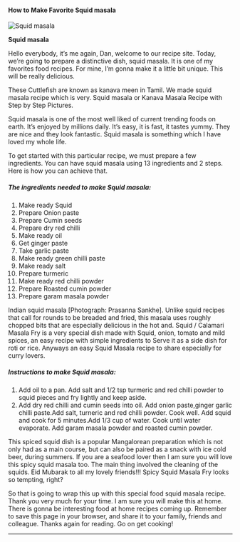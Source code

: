             

#### How to Make Favorite Squid masala

![Squid masala](https://img-global.cpcdn.com/recipes/8858388147e8ccca/751x532cq70/squid-masala-recipe-main-photo.jpg)

**Squid masala**

Hello everybody, it’s me again, Dan, welcome to our recipe site. Today, we’re going to prepare a distinctive dish, squid masala. It is one of my favorites food recipes. For mine, I’m gonna make it a little bit unique. This will be really delicious.

These Cuttlefish are known as kanava meen in Tamil. We made squid masala recipe which is very. Squid masala or Kanava Masala Recipe with Step by Step Pictures.

Squid masala is one of the most well liked of current trending foods on earth. It’s enjoyed by millions daily. It’s easy, it is fast, it tastes yummy. They are nice and they look fantastic. Squid masala is something which I have loved my whole life.

To get started with this particular recipe, we must prepare a few ingredients. You can have squid masala using 13 ingredients and 2 steps. Here is how you can achieve that.

##### The ingredients needed to make Squid masala:

1.  Make ready Squid
2.  Prepare Onion paste
3.  Prepare Cumin seeds
4.  Prepare dry red chilli
5.  Make ready oil
6.  Get ginger paste
7.  Take garlic paste
8.  Make ready green chilli paste
9.  Make ready salt
10.  Prepare turmeric
11.  Make ready red chilli powder
12.  Prepare Roasted cumin powder
13.  Prepare garam masala powder

Indian squid masala \[Photograph: Prasanna Sankhe\]. Unlike squid recipes that call for rounds to be breaded and fried, this masala uses roughly chopped bits that are especially delicious in the hot and. Squid / Calamari Masala Fry is a very special dish made with Squid, onion, tomato and mild spices, an easy recipe with simple ingredients to Serve it as a side dish for roti or rice. Anyways an easy Squid Masala recipe to share especially for curry lovers.

##### Instructions to make Squid masala:

1.  Add oil to a pan. Add salt and 1/2 tsp turmeric and red chilli powder to squid pieces and fry lightly and keep aside.
2.  Add dry red chilli and cumin seeds into oil. Add onion paste,ginger garlic chilli paste.Add salt, turneric and red chilli powder. Cook well. Add squid and cook for 5 minutes.Add 1/3 cup of water. Cook until water evaporate. Add garam masala powder and roasted cumin powder.

This spiced squid dish is a popular Mangalorean preparation which is not only had as a main course, but can also be paired as a snack with ice cold beer, during summers. If you are a seafood lover then I am sure you will love this spicy squid masala too. The main thing involved the cleaning of the squids. Eid Mubarak to all my lovely friends!!! Spicy Squid Masala Fry looks so tempting, right?

So that is going to wrap this up with this special food squid masala recipe. Thank you very much for your time. I am sure you will make this at home. There is gonna be interesting food at home recipes coming up. Remember to save this page in your browser, and share it to your family, friends and colleague. Thanks again for reading. Go on get cooking!

* * *